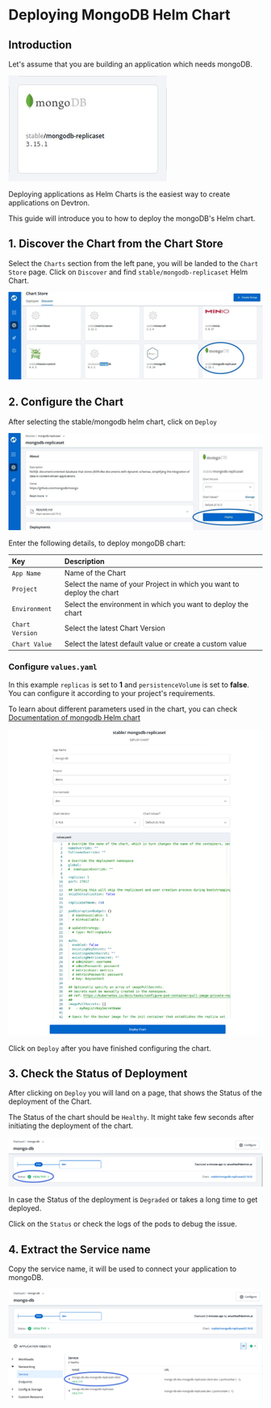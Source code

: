# Deploying MongoDB Helm Chart

## Introduction

Let's assume that you are building an application which needs mongoDB.

![](../../../.gitbook/assets/mongo%20%281%29.jpg)

Deploying applications as Helm Charts is the easiest way to create applications on Devtron.

This guide will introduce you to how to deploy the mongoDB's Helm chart.

## 1. Discover the Chart from the Chart Store

Select the `Charts` section from the left pane, you will be landed to the `Chart Store` page. Click on `Discover` and find `stable/mongodb-replicaset` Helm Chart.

![](../../../.gitbook/assets/first%20%281%29.jpg)

## 2. Configure the Chart

After selecting the stable/mongodb helm chart, click on `Deploy`

![](../../../.gitbook/assets/second%20%281%29.jpg)

Enter the following details, to deploy mongoDB chart:

| Key | Description |
| :--- | :--- |
| `App Name` | Name of the Chart |
| `Project` | Select the name of your Project in which you want to deploy the chart |
| `Environment` | Select the environment in which you want to deploy the chart |
| `Chart Version` | Select the latest Chart Version |
| `Chart Value` | Select the latest default value or create a custom value |

### Configure `values.yaml`

In this example `replicas` is set to **1** and `persistenceVolume` is set to **false**. You can configure it according to your project's requirements.

To learn about different parameters used in the chart, you can check [Documentation of mongodb Helm chart](https://hub.helm.sh/charts/bitnami/mongodb)

![](../../../.gitbook/assets/mongo1%20%281%29.jpg)

Click on `Deploy` after you have finished configuring the chart.

## 3. Check the Status of Deployment

After clicking on `Deploy` you will land on a page, that shows the Status of the deployment of the Chart.

The Status of the chart should be `Healthy`. It might take few seconds after initiating the deployment of the chart.

![](../../../.gitbook/assets/mongo4%20%281%29.png)

In case the Status of the deployment is `Degraded` or takes a long time to get deployed.

Click on the `Status` or check the logs of the pods to debug the issue.

## 4. Extract the Service name

Copy the service name, it will be used to connect your application to mongoDB.

![](../../../.gitbook/assets/mongo6%20%281%29.png)

